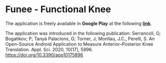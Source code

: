 # Funee - Functional Knee

The application is freely available in **Google Play** at the following [**link**](https://play.google.com/store/apps/details?id=com.LAMUPC.FuneeApp&hl=ca&gl=US).

The application was introduced in the following publication:
Serrancolí, G; Bogatikov; P; Tanyà Palacions, G; Torner, J; Monllau, J.C., Perelli, S. An Open-Source Android Application to Measure Anterior–Posterior Knee Translation. Appl. Sci. 2020, 10(17), 5896. https://doi.org/10.3390/app10175896
